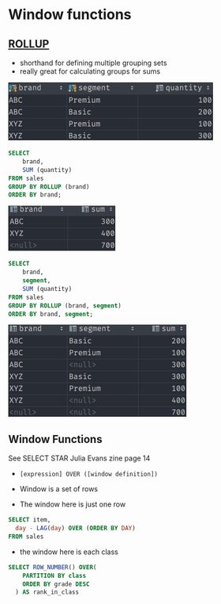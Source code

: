 # Window functions

## [ROLLUP](https://www.postgresqltutorial.com/postgresql-rollup/)

- shorthand for defining multiple grouping sets
- really great for calculating groups for sums

![0dcda3d67b602afda521c9422556ba65.png](0dcda3d67b602afda521c9422556ba65.png)

```sql
SELECT
    brand,
    SUM (quantity)
FROM sales
GROUP BY ROLLUP (brand)
ORDER BY brand;
```

![b8d0bfbaa7a1960bac01fa38cf0c7182.png](b8d0bfbaa7a1960bac01fa38cf0c7182.png)

```sql
SELECT
    brand,
    segment,
    SUM (quantity)
FROM sales
GROUP BY ROLLUP (brand, segment)
ORDER BY brand, segment;
```

![dd4ba80a68ccfa70205a90823a83bdab.png](dd4ba80a68ccfa70205a90823a83bdab.png)

## Window Functions

See SELECT STAR Julia Evans zine page 14

- `[expression] OVER ([window definition])`
- Window is a set of rows

- The window here is just one row

```sql
SELECT item,
  day - LAG(day) OVER (ORDER BY DAY)
FROM sales
```

- the window here is each class

```sql
SELECT ROW_NUMBER() OVER(
    PARTITION BY class
    ORDER BY grade DESC
  ) AS rank_in_class
```
